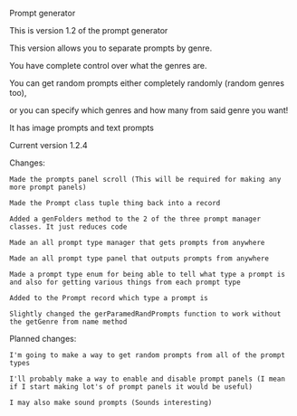 Prompt generator

This is version 1.2 of the prompt generator

This version allows you to separate prompts by genre.

You have complete control over what the genres are.

You can get random prompts either completely randomly (random genres too), 

or you can specify which genres and how many from said genre you want!

It has image prompts and text prompts

Current version 1.2.4

Changes:

    Made the prompts panel scroll (This will be required for making any more prompt panels)

    Made the Prompt class tuple thing back into a record

    Added a genFolders method to the 2 of the three prompt manager classes. It just reduces code

    Made an all prompt type manager that gets prompts from anywhere

    Made an all prompt type panel that outputs prompts from anywhere

    Made a prompt type enum for being able to tell what type a prompt is and also for getting various things from each prompt type

    Added to the Prompt record which type a prompt is

    Slightly changed the gerParamedRandPrompts function to work without the getGenre from name method


Planned changes:

    I'm going to make a way to get random prompts from all of the prompt types 

    I'll probably make a way to enable and disable prompt panels (I mean if I start making lot's of prompt panels it would be useful)

    I may also make sound prompts (Sounds interesting)

